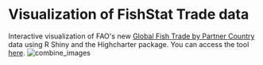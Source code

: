 # Visualization of FishStat Trade data
Interactive visualization of FAO's new [Global Fish Trade by Partner Country](https://www.fao.org/fishery/statistics-query/en/trade_partners) data using R Shiny and the Highcharter package. You can access the tool [here](https://pamdex.shinyapps.io/fishstat_trade_viz/).
![combine_images](https://user-images.githubusercontent.com/59026485/187459824-b0ff3b42-0937-4f7e-8702-3d770b2f0301.png)
